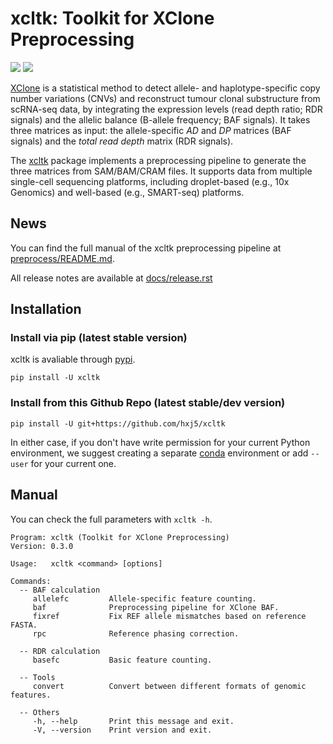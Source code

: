 # xcltk: Toolkit for XClone Preprocessing

[![](https://img.shields.io/pypi/v/xcltk.svg)][pypi]
[![](https://img.shields.io/github/license/hxj5/xcltk)][licence]


[XClone][XClone repo] is a statistical method to detect allele- and 
haplotype-specific copy number variations (CNVs) and reconstruct 
tumour clonal substructure from scRNA-seq data, 
by integrating the expression levels (read depth ratio; RDR signals) and 
the allelic balance (B-allele frequency; BAF signals).
It takes three matrices as input: the allele-specific *AD* and *DP* matrices
(BAF signals) and the *total read depth* matrix (RDR signals).

The [xcltk][xcltk repo] package implements a preprocessing pipeline to 
generate the three matrices from SAM/BAM/CRAM files.
It supports data from multiple single-cell sequencing platforms, including 
droplet-based (e.g., 10x Genomics) and well-based (e.g., SMART-seq)
platforms.


## News

You can find the full manual of the xcltk preprocessing pipeline at
[preprocess/README.md][preprocess manual].

All release notes are available at [docs/release.rst][release]


## Installation

### Install via pip (latest stable version)

xcltk is avaliable through [pypi][pypi].

```shell
pip install -U xcltk
```

### Install from this Github Repo (latest stable/dev version)

```shell
pip install -U git+https://github.com/hxj5/xcltk
```

In either case, if you don't have write permission for your current Python
environment, we suggest creating a separate [conda][conda] environment 
or add `--user` for your current one.


## Manual

You can check the full parameters with `xcltk -h`.

```
Program: xcltk (Toolkit for XClone Preprocessing)
Version: 0.3.0

Usage:   xcltk <command> [options]

Commands:
  -- BAF calculation
     allelefc         Allele-specific feature counting.
     baf              Preprocessing pipeline for XClone BAF.
     fixref           Fix REF allele mismatches based on reference FASTA.
     rpc              Reference phasing correction.

  -- RDR calculation
     basefc           Basic feature counting.

  -- Tools
     convert          Convert between different formats of genomic features.

  -- Others
     -h, --help       Print this message and exit.
     -V, --version    Print version and exit.
```



[conda]: https://docs.conda.io/en/latest/
[licence]: https://github.com/hxj5/xcltk
[preprocess manual]: https://github.com/hxj5/xcltk/tree/master/preprocess
[pypi]: https://pypi.org/project/xcltk
[release]: https://github.com/hxj5/xcltk/blob/master/docs/release.rst
[XClone repo]: https://github.com/single-cell-genetics/XClone
[xcltk repo]: https://github.com/hxj5/xcltk